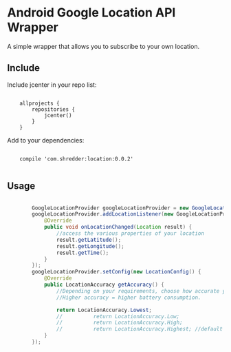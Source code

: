 Android Google Location API Wrapper
======

A simple wrapper that allows you to subscribe to your own location.

Include
-----

Include jcenter in your repo list:
```
    
    allprojects {
        repositories {
            jcenter()
        }
    }
```
Add to your dependencies:

```

    compile 'com.shredder:location:0.0.2'
    
```

Usage
-----
```java

        GoogleLocationProvider googleLocationProvider = new GoogleLocationProvider(getActivity());
        googleLocationProvider.addLocationListener(new GoogleLocationProvider.OnLocationChangedListener() {
            @Override
            public void onLocationChanged(Location result) {
                //access the various properties of your location
                result.getLatitude();
                result.getLongitude();
                result.getTime();
            }
        });
        googleLocationProvider.setConfig(new LocationConfig() {
            @Override
            public LocationAccuracy getAccuracy() {
                //Depending on your requirements, choose how accurate you want to be. 
                //Higher accuracy = higher battery consumption.

                return LocationAccuracy.Lowest;
                //          return LocationAccuracy.Low;
                //          return LocationAccuracy.High;
                //          return LocationAccuracy.Highest; //default
            }
        });

    
```

